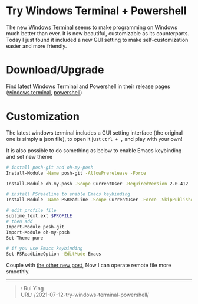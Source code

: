 # Try Windows Terminal + Powershell


The new [Windows Terminal](https://github.com/microsoft/terminal) seems to make programming on Windows much better than ever. It is now beautiful, customizable as its counterparts. Today I just found it included a new GUI setting to make self-customization easier and more friendly.

# Download/Upgrade

Find latest Windows Terminal and Powershell in their release pages ([windows terminal](https://github.com/microsoft/terminal/releases), [powershell](https://github.com/PowerShell/PowerShell/releases))


# Customization

The latest windows terminal includes a GUI setting interface (the original one is simply a json file), to open it just `Ctrl + ,` and play with your own!

It is also possible to do something as below to enable Emacs keybinding and set new theme

``` sh
# install posh-git and oh-my-posh
Install-Module -Name posh-git -AllowPrerelease -Force

Install-Module oh-my-posh -Scope CurrentUser -RequiredVersion 2.0.412

# install PSreadline to enable Emacs keybinding
Install-Module -Name PSReadLine -Scope CurrentUser -Force -SkipPublisherCheck

# edit profile file
sublime_text.ext $PROFILE
# then add
Import-Module posh-git
Import-Module oh-my-posh
Set-Theme pure

# if you use Emacs keybinding
Set-PSReadLineOption -EditMode Emacs
```
Couple with [the other new post](https://www.ruiying.online/post/2021-07-12-use-emacs-on-a-remote-shell/), Now I can operate remote file more smoothly.


---

> : Rui Ying  
> URL: /2021-07-12-try-windows-terminal-powershell/  

